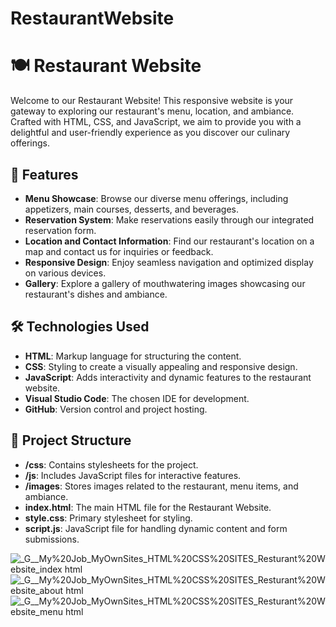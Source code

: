 # RestaurantWebsite

# 🍽️ Restaurant Website

Welcome to our Restaurant Website! This responsive website is your gateway to exploring our restaurant's menu, location, and ambiance. Crafted with HTML, CSS, and JavaScript, we aim to provide you with a delightful and user-friendly experience as you discover our culinary offerings.

## 🚀 Features

- **Menu Showcase**: Browse our diverse menu offerings, including appetizers, main courses, desserts, and beverages.
- **Reservation System**: Make reservations easily through our integrated reservation form.
- **Location and Contact Information**: Find our restaurant's location on a map and contact us for inquiries or feedback.
- **Responsive Design**: Enjoy seamless navigation and optimized display on various devices.
- **Gallery**: Explore a gallery of mouthwatering images showcasing our restaurant's dishes and ambiance.

## 🛠️ Technologies Used

- **HTML**: Markup language for structuring the content.
- **CSS**: Styling to create a visually appealing and responsive design.
- **JavaScript**: Adds interactivity and dynamic features to the restaurant website.
- **Visual Studio Code**: The chosen IDE for development.
- **GitHub**: Version control and project hosting.

## 📂 Project Structure

- **/css**: Contains stylesheets for the project.
- **/js**: Includes JavaScript files for interactive features.
- **/images**: Stores images related to the restaurant, menu items, and ambiance.
- **index.html**: The main HTML file for the Restaurant Website.
- **style.css**: Primary stylesheet for styling.
- **script.js**: JavaScript file for handling dynamic content and form submissions.

![_G__My%20Job_MyOwnSites_HTML%20CSS%20SITES_Resturant%20Website_index html](https://github.com/chula805/RestaurantWebsite/assets/121760253/dcc5b1cc-9e24-4c86-ac97-8f28ec52e790)
![_G__My%20Job_MyOwnSites_HTML%20CSS%20SITES_Resturant%20Website_about html](https://github.com/chula805/RestaurantWebsite/assets/121760253/bed4eb15-f6be-4f8f-8088-df4788d3059f)
![_G__My%20Job_MyOwnSites_HTML%20CSS%20SITES_Resturant%20Website_menu html](https://github.com/chula805/RestaurantWebsite/assets/121760253/77d0b6ca-d704-495e-99be-d5f4f0a49feb)

